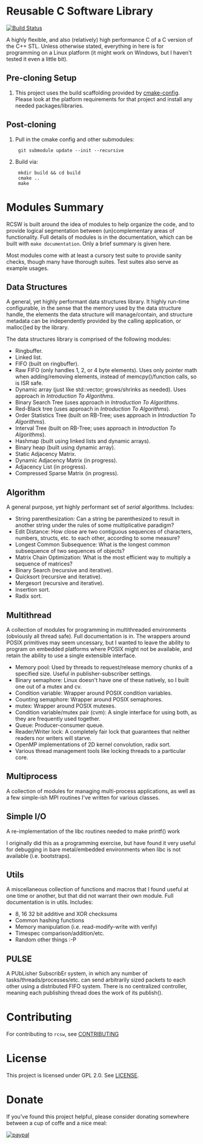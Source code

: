 # Reusable C Software Library

[![Build Status](https://travis-ci.org/swarm-robotics/rcsw.svg?branch=devel)](https://travis-ci.org/swarm-robotics/rcsw.svg?branch=devel)


A highly flexible, and also (relatively) high performance C of a C version of
the C++ STL. Unless otherwise stated, everything in here is for programming on a
Linux platform (it might work on Windows, but I haven't tested it even a little
bit).

## Pre-cloning Setup

1. This project uses the build scaffolding provided by
   [cmake-config](https://github.com/jharwell/cmake-config). Please look at the
   platform requirements for that project and install any needed
   packages/libraries.

## Post-cloning

1. Pull in the cmake config and other submodules:

        git submodule update --init --recursive

2. Build via:

        mkdir build && cd build
        cmake ..
        make

# Modules Summary

RCSW is built around the idea of modules to help organize the code, and to
provide logical segmentation between (un)complementary areas of
functionality. Full details of modules is in the documentation, which can be
built with `make documentation`. Only a brief summary is given here.

Most modules come with at least a cursory test suite to provide sanity checks,
though many have thorough suites. Test suites also serve as example usages.

## Data Structures

A general, yet highly performant data structures library. It highly run-time
configurable, in the sense that the memory used by the data structure handle,
the elements the data structure will manage/contain, and structure metadata can
be independently provided by the calling application, or malloc()ed by the
library.

The data structures library is comprised of the following modules:

- Ringbuffer.
- Linked list.
- FIFO (built on ringbuffer).
- Raw FIFO (only handles 1, 2, or 4 byte elements). Uses only pointer math when
  adding/removing elements, instead of memcpy()/function calls, so is ISR safe.
- Dynamic array (just like std::vector; grows/shrinks as needed). Uses approach
  in *Introduction To Algorithms*.
- Binary Search Tree (uses approach in *Introduction To Algorithms*.
- Red-Black tree (uses approach in *Introduction To Algorithms*).
- Order Statistics Tree (built on RB-Tree; uses approach in *Introduction To Algorithms*).
- Interval Tree (built on RB-Tree; uses approach in *Introduction To Algorithms*).
- Hashmap (built using linked lists and dynamic arrays).
- Binary heap (built using dynamic array).
- Static Adjacency Matrix.
- Dynamic Adjacency Matrix (in progress).
- Adjacency List (in progress).
- Compressed Sparse Matrix (in progress).

## Algorithm

A general purpose, yet highly performant set of *serial* algorithms. Includes:

- String parenthesization: Can a string be parenthesized to result in another
  string under the rules of some multiplicative paradigm?
- Edit Distance: How close are two contiguous sequences of characters, numbers,
  structs, etc. to each other, according to some measure?
- Longest Common Subsequence: What is the longest common subsequence of two
  sequences of objects?
- Matrix Chain Optimization: What is the most efficient way to multiply a
  sequence of matrices?
- Binary Search (recursive and iterative).
- Quicksort (recursive and iterative).
- Mergesort (recursive and iterative).
- Insertion sort.
- Radix sort.

## Multithread

A collection of modules for programming in multithreaded environments (obviously
all thread safe). Full documentation is in. The wrappers around POSIX primitives
may seem uncessary, but I wanted to leave the ability to program on embedded
platforms where POSIX might not be available, and retain the ability to use a
single extensible interface.

- Memory pool: Used by threads to request/release memory chunks of a specified
  size. Useful in publisher-subscriber settings.
- Binary semaphore: Linux doesn't have one of these natively, so I built one out
  of a mutex and cv.
- Condition variable: Wrapper around POSIX condition variables.
- Counting semaphore: Wrapper around POSIX semaphores.
- mutex: Wrapper around POSIX mutexes.
- Condition variable/mutex pair (cvm): A single interface for using both, as
  they are frequently used together.
- Queue: Producer-consumer queue.
- Reader/Writer lock: A completely fair lock that guarantees that neither
  readers nor writers will starve.
- OpenMP implementations of 2D kernel convolution, radix sort.
- Various thread management tools like locking threads to a particular core.

## Multiprocess

A collection of modules for managing multi-process applications, as well as a
few simple-ish MPI routines I've written for various classes.

## Simple I/O

A re-implementation of the libc routines needed to make printf() work

I originally did this as a programming exercise, but have found it very useful
for debugging in bare metal/embedded environments when libc is not available
(i.e. bootstraps).

## Utils

A miscellaneous collection of functions and macros that I found useful at one
time or another, but that did not warrant their own module. Full documentation
is in utils. Includes:

- 8, 16 32 bit additive and XOR checksums
- Common hashing functions
- Memory manipulation (i.e. read-modify-write with verify)
- Timespec comparison/addition/etc.
- Random other things :-P

## PULSE

A PUbLisher SubscribEr system, in which any number of
tasks/threads/processes/etc. can send arbitrarily sized packets to each other
using a distributed FIFO system. There is no centralized controller, meaning
each publishing thread does the work of its publish().

# Contributing

For contributing to `rcsw`, see [CONTRIBUTING](docs/CONTRIBUTING.md)

# License
This project is licensed under GPL 2.0. See [LICENSE](LICENSE).

# Donate
If you've found this project helpful, please consider donating somewhere between
a cup of coffe and a nice meal:

[![paypal](https://www.paypalobjects.com/en_US/i/btn/btn_donateCC_LG.gif)](https://www.paypal.me/jharwell1406)
